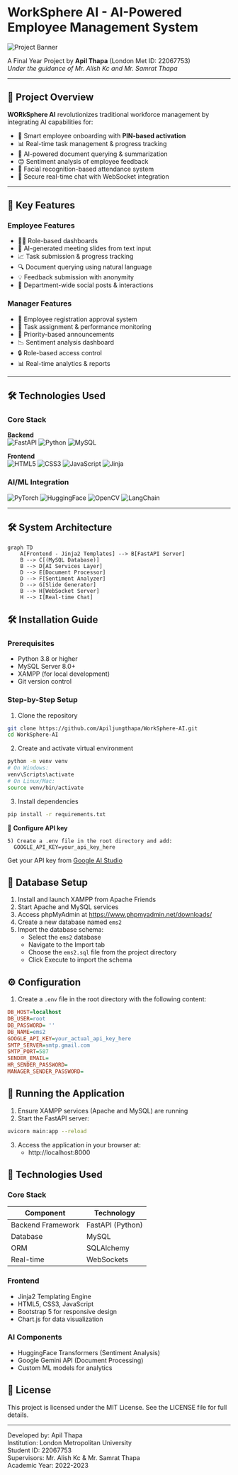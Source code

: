 # WorkSphere AI - AI-Powered Employee Management System

![Project Banner](https://images.g2crowd.com/uploads/product/image/social_landscape/social_landscape_6ae243d4fb68aa4da733de8ffd10d46c/worksphere.png)

A Final Year Project by **Apil Thapa** (London Met ID: 22067753)  
*Under the guidance of Mr. Alish Kc and Mr. Samrat Thapa*

---

## 🚀 Project Overview
**WORkSphere AI** revolutionizes traditional workforce management by integrating AI capabilities for:
- 🤖 Smart employee onboarding with **PIN-based activation**
- 📊 Real-time task management & progress tracking
- 📝 AI-powered document querying & summarization
- 😊 Sentiment analysis of employee feedback
- 📸 Facial recognition-based attendance system
- 💬 Secure real-time chat with WebSocket integration

---

## 🌟 Key Features

### Employee Features
- 🧑💼 Role-based dashboards
- 📅 AI-generated meeting slides from text input
- 📈 Task submission & progress tracking
- 🔍 Document querying using natural language
- 💡 Feedback submission with anonymity
- 👥 Department-wide social posts & interactions

### Manager Features
- 👑 Employee registration approval system
- 🎯 Task assignment & performance monitoring
- 📢 Priority-based announcements
- 📉 Sentiment analysis dashboard
- 🔒 Role-based access control
- 📊 Real-time analytics & reports

---

## 🛠️ Technologies Used

### Core Stack
**Backend**  
![FastAPI](https://img.shields.io/badge/FastAPI-009688?logo=fastapi&logoColor=white)
![Python](https://img.shields.io/badge/Python-3776AB?logo=python&logoColor=white)
![MySQL](https://img.shields.io/badge/MySQL-4479A1?logo=mysql&logoColor=white)

**Frontend**  
![HTML5](https://img.shields.io/badge/HTML5-E34F26?logo=html5&logoColor=white)
![CSS3](https://img.shields.io/badge/CSS3-1572B6?logo=css3&logoColor=white)
![JavaScript](https://img.shields.io/badge/JavaScript-F7DF1E?logo=javascript&logoColor=black)
![Jinja](https://img.shields.io/badge/Jinja-B41717?logo=jinja&logoColor=white)

### AI/ML Integration
![PyTorch](https://img.shields.io/badge/PyTorch-EE4C2C?logo=pytorch&logoColor=white)
![HuggingFace](https://img.shields.io/badge/HuggingFace-FFD21E?logo=huggingface&logoColor=black)
![OpenCV](https://img.shields.io/badge/OpenCV-5C3EE8?logo=opencv&logoColor=white)
![LangChain](https://img.shields.io/badge/LangChain-00A67E?logo=langchain&logoColor=white)

---
## 🛠️ System Architecture  
```mermaid
graph TD
    A[Frontend - Jinja2 Templates] --> B[FastAPI Server]
    B --> C[(MySQL Database)]
    B --> D[AI Services Layer]
    D --> E[Document Processor]
    D --> F[Sentiment Analyzer]
    D --> G[Slide Generator]
    B --> H[WebSocket Server]
    H --> I[Real-time Chat]
```

## 🛠 Installation Guide

### Prerequisites
- Python 3.8 or higher
- MySQL Server 8.0+
- XAMPP (for local development)
- Git version control

  
### Step-by-Step Setup
1. Clone the repository

```bash
git clone https://github.com/Apiljungthapa/WorkSphere-AI.git
cd WorkSphere-AI
```

2. Create and activate virtual environment

```bash
python -m venv venv
# On Windows:
venv\Scripts\activate
# On Linux/Mac:
source venv/bin/activate
```

3. Install dependencies

```bash
pip install -r requirements.txt
```

🔑 **Configure API key**
  ```
  5) Create a .env file in the root directory and add:
    GOOGLE_API_KEY=your_api_key_here
  ```
  Get your API key from [Google AI Studio](https://aistudio.google.com/apikey)
  

## 💾 Database Setup

1. Install and launch XAMPP from Apache Friends
2. Start Apache and MySQL services
3. Access phpMyAdmin at https://www.phpmyadmin.net/downloads/
4. Create a new database named `ems2`
5. Import the database schema:
   - Select the `ems2` database
   - Navigate to the Import tab
   - Choose the `ems2.sql` file from the project directory
   - Click Execute to import the schema

## ⚙ Configuration

1. Create a `.env` file in the root directory with the following content:

```ini
DB_HOST=localhost
DB_USER=root
DB_PASSWORD= ''
DB_NAME=ems2
GOOGLE_API_KEY=your_actual_api_key_here
SMTP_SERVER=smtp.gmail.com
SMTP_PORT=587
SENDER_EMAIL=
HR_SENDER_PASSWORD=
MANAGER_SENDER_PASSWORD=
```

## 🚀 Running the Application

1. Ensure XAMPP services (Apache and MySQL) are running
2. Start the FastAPI server:

```bash
uvicorn main:app --reload
```

3. Access the application in your browser at:
   - http://localhost:8000

## 🔧 Technologies Used

### Core Stack
| Component | Technology |
|-----------|------------|
| Backend Framework | FastAPI (Python) |
| Database | MySQL |
| ORM | SQLAlchemy |
| Real-time | WebSockets |

### Frontend
- Jinja2 Templating Engine
- HTML5, CSS3, JavaScript
- Bootstrap 5 for responsive design
- Chart.js for data visualization

### AI Components
- HuggingFace Transformers (Sentiment Analysis)
- Google Gemini API (Document Processing)
- Custom ML models for analytics

## 📜 License

This project is licensed under the MIT License. See the LICENSE file for full details.

---

Developed by: Apil Thapa  
Institution: London Metropolitan University  
Student ID: 22067753  
Supervisors: Mr. Alish Kc & Mr. Samrat Thapa  
Academic Year: 2022-2023

